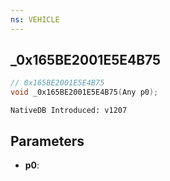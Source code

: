 ```yaml
---
ns: VEHICLE
---
```

## _0x165BE2001E5E4B75

```c
// 0x165BE2001E5E4B75
void _0x165BE2001E5E4B75(Any p0);
```

```
NativeDB Introduced: v1207
```

## Parameters
* **p0**:
